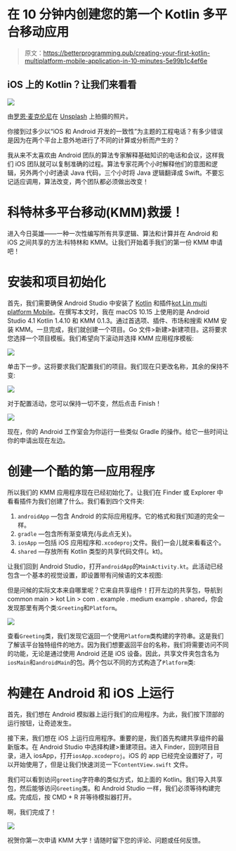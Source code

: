 # 在 10 分钟内创建您的第一个 Kotlin 多平台移动应用

> 原文：<https://betterprogramming.pub/creating-your-first-kotlin-multiplatform-mobile-application-in-10-minutes-5e99b1c4ef6e>

## iOS 上的 Kotlin？让我们来看看

![](img/c203a9b34accc33ab2e269c1fadedce9.png)

由[罗恩·麦克伦尼](https://unsplash.com/@ronmcclenny?utm_source=medium&utm_medium=referral)在 [Unsplash](https://unsplash.com?utm_source=medium&utm_medium=referral) 上拍摄的照片。

你接到过多少以“iOS 和 Android 开发的一致性”为主题的工程电话？有多少错误是因为在两个平台上意外地进行了不同的计算或分析而产生的？

我从来不太喜欢由 Android 团队的算法专家解释基础知识的电话和会议，这样我们 iOS 团队就可以复制准确的过程。算法专家花两个小时解释他们的意图和逻辑，另外两个小时通读 Java 代码，三个小时将 Java 逻辑翻译成 Swift。不要忘记适应调用，算法改变，两个团队都必须做出改变！

# 科特林多平台移动(KMM)救援！

进入今日英雄——一种一次性编写所有共享逻辑、算法和计算并在 Android 和 iOS 之间共享的方法:科特林和 KMM。让我们开始着手我们的第一份 KMM 申请吧！

# 安装和项目初始化

首先，我们需要确保 Android Studio 中安装了 [Kotlin](https://plugins.jetbrains.com/plugin/6954-kotlin) 和插件[kot Lin multi platform Mobile](https://plugins.jetbrains.com/plugin/14936-kotlin-multiplatform-mobile)。在撰写本文时，我在 macOS 10.15 上使用的是 Android Studio 4.1 Kotlin 1.4.10 和 KMM 0.1.3。通过首选项、插件、市场和搜索 KMM 安装 KMM。一旦完成，我们就创建一个项目。Go 文件>新建>新建项目。这将要求您选择一个项目模板。我们希望向下滚动并选择 KMM 应用程序模板:

![](img/bec548932cfaa53f262f739050d493d6.png)

单击下一步。这将要求我们配置我们的项目。我们现在只更改名称，其余的保持不变:

![](img/41698f4d2e2922145d1514df7df05ae8.png)

对于配置活动，您可以保持一切不变，然后点击 Finish！

![](img/bc83b39c9ebea741fd8a5be8e7acebf8.png)

现在，你的 Android 工作室会为你运行一些类似 Gradle 的操作。给它一些时间让你的申请出现在左边。

# 创建一个酷的第一应用程序

所以我们的 KMM 应用程序现在已经初始化了。让我们在 Finder 或 Explorer 中看看插件为我们创建了什么。我们看到四个文件夹:

1.  `androidApp` —包含 Android 的实际应用程序。它的格式和我们知道的完全一样。
2.  `gradle` —包含所有渐变填充(与此点无关)。
3.  `iosApp` —包括 iOS 应用程序和`.xcodeproj`文件。我们一会儿就来看看这个。
4.  `shared` —存放所有 Kotlin 类型的共享代码文件(。kt)。

让我们回到 Android Studio，打开`androidApp`的`MainActivity.kt`。此活动已经包含一个基本的视觉设置，即设置带有问候语的文本视图:

但是问候的实际文本来自哪里呢？它来自共享组件！打开左边的共享包，导航到 common main > kot Lin > com . example . medium example . shared，你会发现那里有两个类:`Greeting`和`Platform`。

![](img/2d978645033b14d9053b04fd523a24ec.png)

查看`Greeting`类，我们发现它返回一个使用`Platform`类构建的字符串。这是我们了解该平台独特组件的地方。因为我们想要返回平台的名称，我们将需要访问不同的功能，无论是通过使用 Android 还是 iOS 设备。因此，共享文件夹包含名为`iosMain`和`androidMain`的包。两个包以不同的方式构造了`Platform`类:

# 构建在 Android 和 iOS 上运行

首先，我们想在 Android 模拟器上运行我们的应用程序。为此，我们按下顶部的运行按钮，让奇迹发生。

接下来，我们想在 iOS 上运行应用程序。重要的是，我们首先构建共享组件的最新版本。在 Android Studio 中选择构建>重建项目。进入 Finder，回到项目目录，进入 iosApp，打开`iosApp.xcodeproj`。iOS 的 app 已经完全设置好了，可以开始使用了，但是让我们快速浏览一下`ContentView.swift` 文件。

我们可以看到访问`greeting`字符串的类似方式，如上面的 Kotlin。我们导入共享包，然后能够访问`Greeting`类。和 Android Studio 一样，我们必须等待构建完成。完成后，按 CMD + R 并等待模拟器打开。

啊，我们完成了！

![](img/02c295d1042341e720d179aa1cdff0b8.png)

祝贺你第一次申请 KMM 大学！请随时留下您的评论、问题或任何反馈。